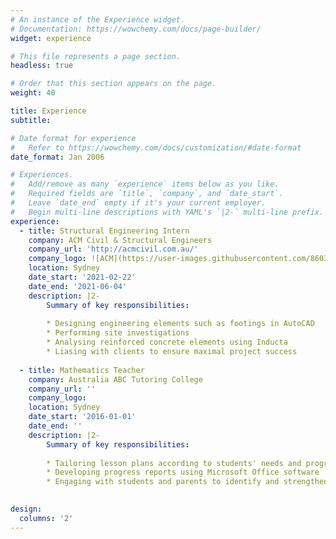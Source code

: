 ```yaml
---
# An instance of the Experience widget.
# Documentation: https://wowchemy.com/docs/page-builder/
widget: experience

# This file represents a page section.
headless: true

# Order that this section appears on the page.
weight: 40

title: Experience
subtitle:

# Date format for experience
#   Refer to https://wowchemy.com/docs/customization/#date-format
date_format: Jan 2006

# Experiences.
#   Add/remove as many `experience` items below as you like.
#   Required fields are `title`, `company`, and `date_start`.
#   Leave `date_end` empty if it's your current employer.
#   Begin multi-line descriptions with YAML's `|2-` multi-line prefix.
experience:
  - title: Structural Engineering Intern
    company: ACM Civil & Structural Engineers
    company_url: 'http://acmcivil.com.au/'
    company_logo: ![ACM](https://user-images.githubusercontent.com/86037561/122557712-80c94f00-d080-11eb-9e3d-401bcbfa4c9b.jpg)
    location: Sydney
    date_start: '2021-02-22'
    date_end: '2021-06-04'
    description: |2-
        Summary of key responsibilities:
        
        * Designing engineering elements such as footings in AutoCAD 
        * Performing site investigations 
        * Analysing reinforced concrete elements using Inducta
        * Liasing with clients to ensure maximal project success
        
  - title: Mathematics Teacher
    company: Australia ABC Tutoring College
    company_url: ''
    company_logo: 
    location: Sydney 
    date_start: '2016-01-01'
    date_end: ''
    description: |2-
        Summary of key responsibilities:
        
        * Tailoring lesson plans according to students' needs and progress
        * Developing progress reports using Microsoft Office software
        * Engaging with students and parents to identify and strengthen any areas of concern
        

design:
  columns: '2'
---
```

